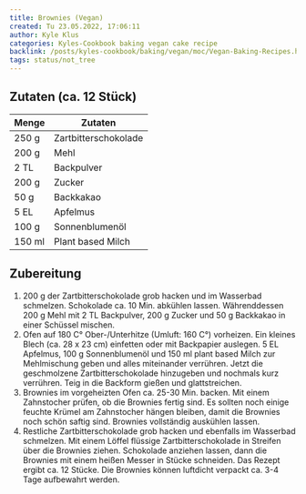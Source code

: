 ```yaml
---
title: Brownies (Vegan)
created: Tu 23.05.2022, 17:06:11
author: Kyle Klus
categories: Kyles-Cookbook baking vegan cake recipe
backlink: /posts/kyles-cookbook/baking/vegan/moc/Vegan-Baking-Recipes.html
tags: status/not_tree
---
```


## Zutaten (ca. 12 Stück)

| Menge            | Zutaten          |
| ---------------- | ---------------- |
| 250 g             | Zartbitterschokolade             |
| 200 g               | Mehl           |
| 2 TL             | Backpulver      |
| 200 g            | Zucker             |
| 50 g              | Backkakao            |
| 5 EL             | Apfelmus    |
| 100 g             | Sonnenblumenöl    |
| 150 ml            | Plant based Milch    |

## Zubereitung

1. 200 g der Zartbitterschokolade grob hacken und im Wasserbad schmelzen. Schokolade ca. 10 Min. abkühlen lassen. Währenddessen 200 g Mehl mit 2 TL Backpulver, 200 g Zucker und 50 g Backkakao in einer Schüssel mischen.
2. Ofen auf 180 C° Ober-/Unterhitze (Umluft: 160 C°) vorheizen. Ein kleines Blech (ca. 28 x 23 cm) einfetten oder mit Backpapier auslegen. 5 EL Apfelmus, 100 g Sonnenblumenöl und 150 ml plant based Milch zur Mehlmischung geben und alles miteinander verrühren. Jetzt die geschmolzene Zartbitterschokolade hinzugeben und nochmals kurz verrühren. Teig in die Backform gießen und glattstreichen.
3. Brownies im vorgeheizten Ofen ca. 25-30 Min. backen. Mit einem Zahnstocher prüfen, ob die Brownies fertig sind. Es sollten noch einige feuchte Krümel am Zahnstocher hängen bleiben, damit die Brownies noch schön saftig sind. Brownies vollständig auskühlen lassen.
4. Restliche Zartbitterschokolade grob hacken und ebenfalls im Wasserbad schmelzen. Mit einem Löffel flüssige Zartbitterschokolade in Streifen über die Brownies ziehen. Schokolade anziehen lassen, dann die Brownies mit einem heißen Messer in Stücke schneiden. Das Rezept ergibt ca. 12 Stücke. Die Brownies können luftdicht verpackt ca. 3-4 Tage aufbewahrt werden.
